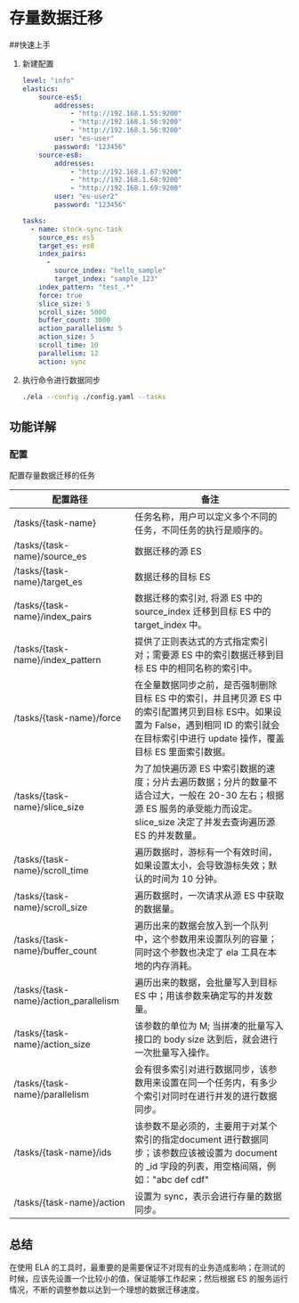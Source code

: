 # 存量数据迁移

##快速上手

1. 新建配置
   
   ```yaml
   level: "info"
   elastics:
       source-es5:
           addresses:
               - "http://192.168.1.55:9200"
               - "http://192.168.1.56:9200"
               - "http://192.168.1.56:9200"
           user: "es-user"
           password: "123456"
       source-es8:
           addresses:
               - "http://192.168.1.67:9200"
               - "http://192.168.1.68:9200"
               - "http://192.168.1.69:9200"
           user: "es-user2"
           password: "123456"
   
   tasks:
     - name: stock-sync-task
       source_es: es5
       target_es: es8
       index_pairs:
         -
           source_index: "hello_sample"
           target_index: "sample_123"
       index_pattern: "test_.*"
       force: true
       slice_size: 5
       scroll_size: 5000
       buffer_count: 3000
       action_parallelism: 5
       action_size: 5
       scroll_time: 10
       parallelism: 12
       action: sync
   ```

2. 执行命令进行数据同步
   
   ```bash
   ./ela --config ./config.yaml --tasks
   ```

## 功能详解

### 配置

配置存量数据迁移的任务

| 配置路径                                  | 备注                                                                                                              |
| ------------------------------------- | --------------------------------------------------------------------------------------------------------------- |
| /tasks/{task-name}                    | 任务名称，用户可以定义多个不同的任务，不同任务的执行是顺序的。                                                                                 |
| /tasks/{task-name}/source_es          | 数据迁移的源 ES                                                                                                       |
| /tasks/{task-name}/target_es          | 数据迁移的目标 ES                                                                                                      |
| /tasks/{task-name}/index_pairs        | 数据迁移的索引对, 将源 ES 中的 source_index 迁移到目标 ES 中的 target_index 中。                                                     |
| /tasks/{task-name}/index_pattern      | 提供了正则表达式的方式指定索引对；需要源 ES 中的索引数据迁移到目标 ES 中的相同名称的索引中。                                                              |
| /tasks/{task-name}/force              | 在全量数据同步之前，是否强制删除目标 ES 中的索引，并且拷贝源 ES 中的索引配置拷贝到目标 ES中。如果设置为 False，遇到相同 ID 的索引就会在目标索引中进行 update 操作，覆盖目标 ES 里面索引数据。 |
| /tasks/{task-name}/slice_size         | 为了加快遍历源 ES 中索引数据的速度；分片去遍历数据；分片的数量不适合过大，一般在 20-30 左右；根据源 ES 服务的承受能力而设定。slice_size 决定了并发去查询遍历源 ES 的并发数量。          |
| /tasks/{task-name}/scroll_time        | 遍历数据时，游标有一个有效时间，如果设置太小，会导致游标失效；默认的时间为 10 分钟。                                                                    |
| /tasks/{task-name}/scroll_size        | 遍历数据时，一次请求从源 ES 中获取的数据量。                                                                                        |
| /tasks/{task-name}/buffer_count       | 遍历出来的数据会放入到一个队列中，这个参数用来设置队列的容量；同时这个参数也决定了 ela 工具在本地的内存消耗。                                                       |
| /tasks/{task-name}/action_parallelism | 遍历出来的数据，会批量写入到目标 ES 中；用该参数来确定写的并发数量。                                                                            |
| /tasks/{task-name}/action_size        | 该参数的单位为 M; 当拼凑的批量写入接口的 body size 达到后，就会进行一次批量写入操作。                                                              |
| /tasks/{task-name}/parallelism        | 会有很多索引对进行数据同步，该参数用来设置在同一个任务内，有多少个索引对同时在进行并发的进行数据同步。                                                             |
| /tasks/{task-name}/ids                | 该参数不是必须的，主要用于对某个索引的指定document 进行数据同步；该参数应该被设置为 document 的 _id 字段的列表，用空格间隔，例如："abc def cdf"                      |
| /tasks/{task-name}/action             | 设置为 sync，表示会进行存量的数据同步。                                                                                          |

## 总结

在使用 ELA 的工具时，最重要的是需要保证不对现有的业务造成影响；在测试的时候，应该先设置一个比较小的值，保证能够工作起来；然后根据 ES 的服务运行情况，不断的调整参数以达到一个理想的数据迁移速度。

